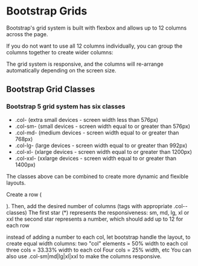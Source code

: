 # Bootstrap Grids

Bootstrap's grid system is built with flexbox and allows up to 12 columns across the page.

If you do not want to use all 12 columns individually, you can group the columns together to create wider columns:

The grid system is responsive, and the columns will re-arrange automatically depending on the screen size.

## Bootstrap Grid Classes
### Bootstrap 5 grid system has six classes

<ul>
    <li> .col- (extra small devices - screen width less than 576px) </li>
    <li> .col-sm- (small devices - screen width equal to or greater than 576px)</li>
    <li> .col-md- (medium devices - screen width equal to or greater than 768px) </li>
    <li> .col-lg- (large devices - screen width equal to or greater than 992px) </li>
    <li> .col-xl- (xlarge devices - screen width equal to or greater than 1200px) </li>
    <li> .col-xxl- (xxlarge devices - screen width equal to or greater than 1400px) </li>
</ul>

The classes above can be combined to create more dynamic and flexible layouts.


<!-- Control the column width, and how they should appear on different devices -->
<div class="row">
  <div class="col-*-*"></div>
  <div class="col-*-*"></div>
</div>
<div class="row">
  <div class="col-*-*"></div>
  <div class="col-*-*"></div>
  <div class="col-*-*"></div>
</div>

Create a row (<div class="row">). Then, add the desired number of columns (tags with appropriate .col-*-* classes)
The first star (*) represents the responsiveness: sm, md, lg, xl or xxl
the second star represents a number, which should add up to 12 for each row

<!-- Or let Bootstrap automatically handle the layout -->
<div class="row">
  <div class="col"></div>
  <div class="col"></div>
  <div class="col"></div>
</div>

instead of adding a number to each col, let bootstrap handle the layout, to create equal width columns: two "col" elements = 50% width to each col
three cols = 33.33% width to each col
Four cols = 25% width, etc
You can also use .col-sm|md|lg|xl|xxl to make the columns responsive.